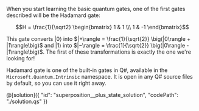 When you start learning the basic quantum gates, one of the first gates described will be the Hadamard gate:

$$H = \frac{1}{\sqrt2} \begin{bmatrix} 1 & 1 \\\ 1 & -1 \end{bmatrix}$$

This gate converts $|0\rangle$ into $|+\rangle = \frac{1}{\sqrt{2}} \big(|0\rangle + |1\rangle\big)$ and $|1\rangle$ into $|−\rangle = \frac{1}{\sqrt{2}} \big(|0\rangle - |1\rangle\big)$.  The first of these transformations is exactly the one we're looking for!

Hadamard gate is one of the built-in gates in Q#, available in the `Microsoft.Quantum.Intrinsic` namespace.
It is open in any Q# source files by default, so you can use it right away.

@[solution]({
    "id": "superposition__plus_state_solution",
    "codePath": "./solution.qs"
})
